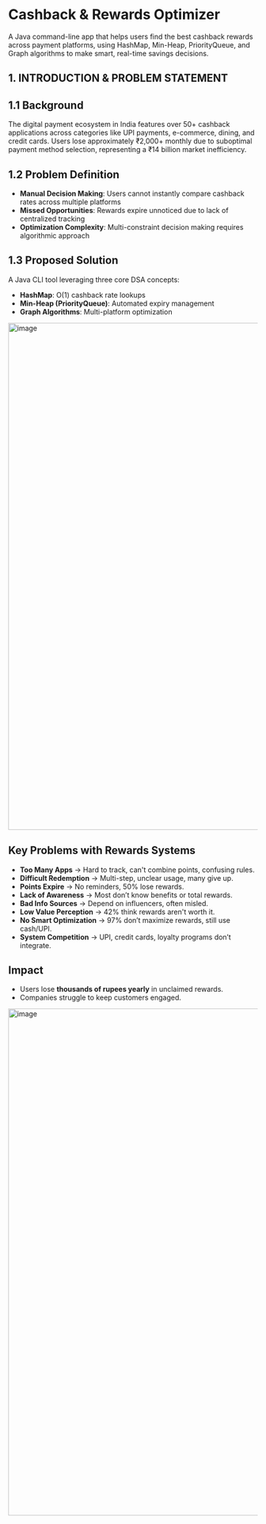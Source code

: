 # Cashback & Rewards Optimizer

A Java command-line app that helps users find the best cashback rewards across payment platforms, using HashMap, Min-Heap, PriorityQueue, and Graph algorithms to make smart, real-time savings decisions.

## 1. INTRODUCTION & PROBLEM STATEMENT

## 1.1 Background
The digital payment ecosystem in India features over 50+ cashback applications across categories like UPI payments, e-commerce, dining, and credit cards. Users lose approximately ₹2,000+ monthly due to suboptimal payment method selection, representing a ₹14 billion market inefficiency.

## 1.2 Problem Definition
- **Manual Decision Making**: Users cannot instantly compare cashback rates across multiple platforms  
- **Missed Opportunities**: Rewards expire unnoticed due to lack of centralized tracking  
- **Optimization Complexity**: Multi-constraint decision making requires algorithmic approach  

## 1.3 Proposed Solution
A Java CLI tool leveraging three core DSA concepts:  

- **HashMap**: O(1) cashback rate lookups  
- **Min-Heap (PriorityQueue)**: Automated expiry management  
- **Graph Algorithms**: Multi-platform optimization  



<img width="1536" height="1024" alt="image" src="https://github.com/user-attachments/assets/a915b649-8219-4d3b-a2e7-7f7462497db6" />


## Key Problems with Rewards Systems

- **Too Many Apps** → Hard to track, can't combine points, confusing rules.  
- **Difficult Redemption** → Multi-step, unclear usage, many give up.  
- **Points Expire** → No reminders, 50% lose rewards.  
- **Lack of Awareness** → Most don’t know benefits or total rewards.  
- **Bad Info Sources** → Depend on influencers, often misled.  
- **Low Value Perception** → 42% think rewards aren't worth it.  
- **No Smart Optimization** → 97% don’t maximize rewards, still use cash/UPI.  
- **System Competition** → UPI, credit cards, loyalty programs don’t integrate.  

## Impact
- Users lose **thousands of rupees yearly** in unclaimed rewards.  
- Companies struggle to keep customers engaged.

<img width="1536" height="1024" alt="image" src="https://github.com/user-attachments/assets/1aeac90f-fb9a-4ff5-8c9c-63e0dfc45f20" />


